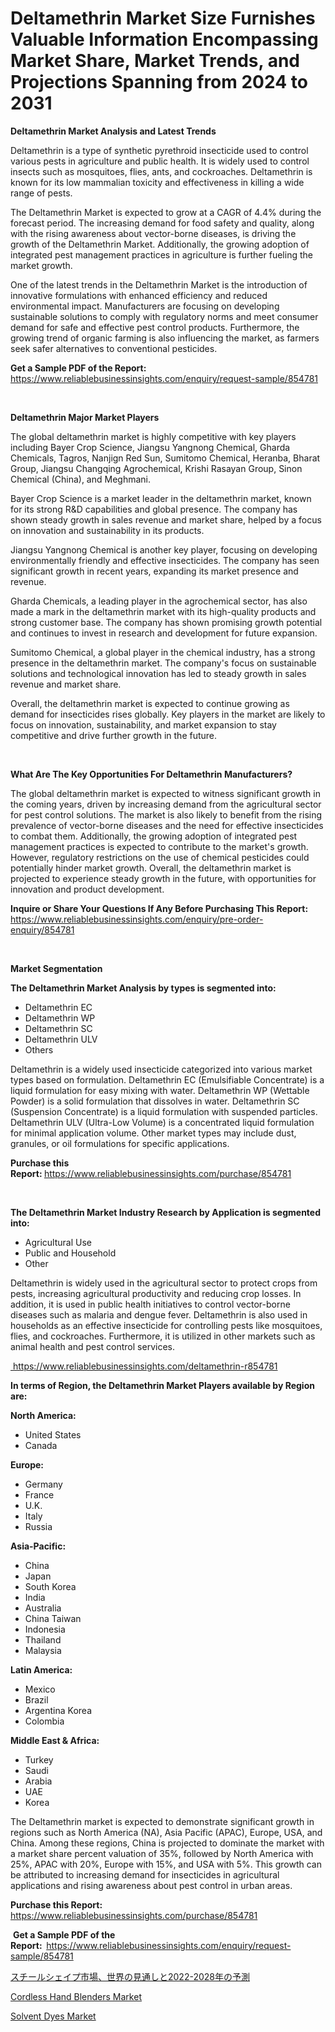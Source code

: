 <p><h1>Deltamethrin Market Size Furnishes Valuable Information Encompassing Market Share, Market Trends, and Projections Spanning from 2024 to 2031</h1></p><p><strong>Deltamethrin Market Analysis and Latest Trends</strong></p>
<p><p>Deltamethrin is a type of synthetic pyrethroid insecticide used to control various pests in agriculture and public health. It is widely used to control insects such as mosquitoes, flies, ants, and cockroaches. Deltamethrin is known for its low mammalian toxicity and effectiveness in killing a wide range of pests.</p><p>The Deltamethrin Market is expected to grow at a CAGR of 4.4% during the forecast period. The increasing demand for food safety and quality, along with the rising awareness about vector-borne diseases, is driving the growth of the Deltamethrin Market. Additionally, the growing adoption of integrated pest management practices in agriculture is further fueling the market growth.</p><p>One of the latest trends in the Deltamethrin Market is the introduction of innovative formulations with enhanced efficiency and reduced environmental impact. Manufacturers are focusing on developing sustainable solutions to comply with regulatory norms and meet consumer demand for safe and effective pest control products. Furthermore, the growing trend of organic farming is also influencing the market, as farmers seek safer alternatives to conventional pesticides.</p></p>
<p><strong>Get a Sample PDF of the Report:&nbsp;</strong> <a href="https://www.reliablebusinessinsights.com/enquiry/request-sample/854781">https://www.reliablebusinessinsights.com/enquiry/request-sample/854781</a></p>
<p>&nbsp;</p>
<p><strong>Deltamethrin Major Market Players</strong></p>
<p><p>The global deltamethrin market is highly competitive with key players including Bayer Crop Science, Jiangsu Yangnong Chemical, Gharda Chemicals, Tagros, Nanjign Red Sun, Sumitomo Chemical, Heranba, Bharat Group, Jiangsu Changqing Agrochemical, Krishi Rasayan Group, Sinon Chemical (China), and Meghmani. </p><p>Bayer Crop Science is a market leader in the deltamethrin market, known for its strong R&D capabilities and global presence. The company has shown steady growth in sales revenue and market share, helped by a focus on innovation and sustainability in its products.</p><p>Jiangsu Yangnong Chemical is another key player, focusing on developing environmentally friendly and effective insecticides. The company has seen significant growth in recent years, expanding its market presence and revenue.</p><p>Gharda Chemicals, a leading player in the agrochemical sector, has also made a mark in the deltamethrin market with its high-quality products and strong customer base. The company has shown promising growth potential and continues to invest in research and development for future expansion.</p><p>Sumitomo Chemical, a global player in the chemical industry, has a strong presence in the deltamethrin market. The company's focus on sustainable solutions and technological innovation has led to steady growth in sales revenue and market share.</p><p>Overall, the deltamethrin market is expected to continue growing as demand for insecticides rises globally. Key players in the market are likely to focus on innovation, sustainability, and market expansion to stay competitive and drive further growth in the future.</p></p>
<p>&nbsp;</p>
<p><strong>What Are The Key Opportunities For Deltamethrin Manufacturers?</strong></p>
<p><p>The global deltamethrin market is expected to witness significant growth in the coming years, driven by increasing demand from the agricultural sector for pest control solutions. The market is also likely to benefit from the rising prevalence of vector-borne diseases and the need for effective insecticides to combat them. Additionally, the growing adoption of integrated pest management practices is expected to contribute to the market's growth. However, regulatory restrictions on the use of chemical pesticides could potentially hinder market growth. Overall, the deltamethrin market is projected to experience steady growth in the future, with opportunities for innovation and product development.</p></p>
<p><strong>Inquire or Share Your Questions If Any Before Purchasing This Report:</strong> <a href="https://www.reliablebusinessinsights.com/enquiry/pre-order-enquiry/854781">https://www.reliablebusinessinsights.com/enquiry/pre-order-enquiry/854781</a></p>
<p>&nbsp;</p>
<p><strong>Market Segmentation</strong></p>
<p><strong>The Deltamethrin Market Analysis by types is segmented into:</strong></p>
<p><ul><li>Deltamethrin EC</li><li>Deltamethrin WP</li><li>Deltamethrin SC</li><li>Deltamethrin ULV</li><li>Others</li></ul></p>
<p><p>Deltamethrin is a widely used insecticide categorized into various market types based on formulation. Deltamethrin EC (Emulsifiable Concentrate) is a liquid formulation for easy mixing with water. Deltamethrin WP (Wettable Powder) is a solid formulation that dissolves in water. Deltamethrin SC (Suspension Concentrate) is a liquid formulation with suspended particles. Deltamethrin ULV (Ultra-Low Volume) is a concentrated liquid formulation for minimal application volume. Other market types may include dust, granules, or oil formulations for specific applications.</p></p>
<p><strong>Purchase this Report:&nbsp;</strong><a href="https://www.reliablebusinessinsights.com/purchase/854781">https://www.reliablebusinessinsights.com/purchase/854781</a></p>
<p>&nbsp;</p>
<p><strong>The Deltamethrin Market Industry Research by Application is segmented into:</strong></p>
<p><ul><li>Agricultural Use</li><li>Public and Household</li><li>Other</li></ul></p>
<p><p>Deltamethrin is widely used in the agricultural sector to protect crops from pests, increasing agricultural productivity and reducing crop losses. In addition, it is used in public health initiatives to control vector-borne diseases such as malaria and dengue fever. Deltamethrin is also used in households as an effective insecticide for controlling pests like mosquitoes, flies, and cockroaches. Furthermore, it is utilized in other markets such as animal health and pest control services.</p></p>
<p><a href="https://www.reliablebusinessinsights.com/deltamethrin-r854781">&nbsp;https://www.reliablebusinessinsights.com/deltamethrin-r854781</a></p>
<p><strong>In terms of Region, the Deltamethrin Market Players available by Region are:</strong></p>
<p>
    <p> <strong> North America: </strong>
        <ul>
            <li>United States</li>
            <li>Canada</li>
        </ul>
        </p> 
    <p> <strong> Europe: </strong>
        <ul>
            <li>Germany</li>
            <li>France</li>
            <li>U.K.</li>
            <li>Italy</li>
            <li>Russia</li>
        </ul>
        </p> 
    <p> <strong> Asia-Pacific: </strong>
        <ul>
            <li>China</li>
            <li>Japan</li>
            <li>South Korea</li>
            <li>India</li>
            <li>Australia</li>
            <li>China Taiwan</li>
            <li>Indonesia</li>
            <li>Thailand</li>
            <li>Malaysia</li>
        </ul>
        </p> 
    <p> <strong> Latin America: </strong>
        <ul>
            <li>Mexico</li>
            <li>Brazil</li>
            <li>Argentina Korea</li>
            <li>Colombia</li>
        </ul>
        </p> 
    <p> <strong> Middle East & Africa: </strong>
        <ul>
            <li>Turkey</li>
            <li>Saudi</li>
            <li>Arabia</li>
            <li>UAE</li>
            <li>Korea</li>
        </ul>
    </p>
    </p>
<p><p>The Deltamethrin market is expected to demonstrate significant growth in regions such as North America (NA), Asia Pacific (APAC), Europe, USA, and China. Among these regions, China is projected to dominate the market with a market share percent valuation of 35%, followed by North America with 25%, APAC with 20%, Europe with 15%, and USA with 5%. This growth can be attributed to increasing demand for insecticides in agricultural applications and rising awareness about pest control in urban areas.</p></p>
<p><strong>Purchase this Report: </strong><a href="https://www.reliablebusinessinsights.com/purchase/854781">https://www.reliablebusinessinsights.com/purchase/854781</a></p>
<p>&nbsp;<strong>Get a Sample PDF of the Report:&nbsp;&nbsp;</strong><a href="https://www.reliablebusinessinsights.com/enquiry/request-sample/854781">https://www.reliablebusinessinsights.com/enquiry/request-sample/854781</a></p>
<p><strong></strong></p>
<p><p><a href="https://github.com/JoanaNitzsche/Market-Research-Report-List-1/blob/main/5535084130789.md">スチールシェイプ市場、世界の見通しと2022-2028年の予測</a></p><p><a href="https://view.publitas.com/reportprime-1/cordless-hand-blenders-market-outlook-and-forecast-from-2024-to-2031/">Cordless Hand Blenders Market</a></p><p><a href="https://github.com/msbsaifansami/Market-Research-Report-List-1/blob/main/solvent-dyes-market.md">Solvent Dyes Market</a></p></p>